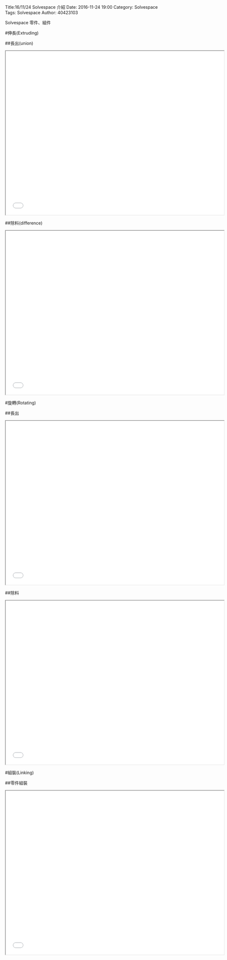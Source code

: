 Title:16/11/24 Solvespace 介紹
Date: 2016-11-24 19:00
Category: Solvespace
Tags: Solvespace
Author: 40423103

Solvespace 零件、組件

<!-- PELICAN_END_SUMMARY -->


#伸長(Extruding)


##長出(union)

<iframe src="./../data/0.html" width="720" height="540"></iframe>


##除料(difference)

<iframe src="./../data/1.html" width="720" height="540"></iframe>




#旋轉(Rotating)


##長出

<iframe src="./../data/2.html" width="720" height="540"></iframe>


##除料

<iframe src="./../data/3.html" width="720" height="540"></iframe>




#組裝(Linking)


##零件組裝

<iframe src="./../data/4.html" width="720" height="540"></iframe>







